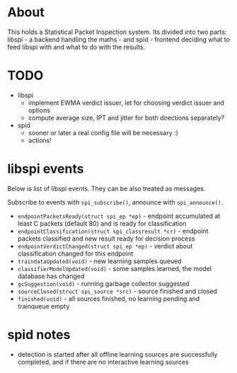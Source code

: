 About
=====

This holds a Statistical Packet Inspection system. Its divided into two parts: libspi - a backend handling the maths -
and spid - frontend deciding what to feed libspi with and what to do with the results.

TODO
====

* libspi
  * implement EWMA verdict issuer, let for choosing verdict issuer and options
  * compute average size, IPT and jitter for both directions separately?
* spid
  * sooner or later a real config file will be necessary :)
  * actions!

libspi events
=============

Below is list of libspi events. They can be also treated as messages.

Subscribe to events with `spi_subscribe()`, announce with `spi_announce()`.

* `endpointPacketsReady(struct spi_ep *ep)` - endpoint accumulated at least C packets (default 80) and
  is ready for classification
* `endpointClassification(struct spi_classresult *cr)` - endpoint packets classified and new result ready
  for decision process
* `endpointVerdictChanged(struct spi_ep *ep)` - verdict about classification changed for this endpoint
* `traindataUpdated(void)` - new learning samples queued
* `classifierModelUpdated(void)` - some samples learned, the model database has changed
* `gcSuggestion(void)` - running garbage collector suggested
* `sourceClosed(struct spi_source *src)` - source finished and closed
* `finished(void)` - all sources finished, no learning pending and trainqueue empty

spid notes
==========

* detection is started after all offline learning sources are successfully completed, and if there are no interactive learning
  sources
